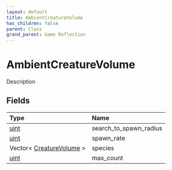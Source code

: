 ```yaml
---
layout: default
title: AmbientCreatureVolume
has_children: false
parent: Class
grand_parent: Game Reflection
---
```

# AmbientCreatureVolume
Description 

## Fields

| Type | Name |
|:-------------|:--------------|
| [uint](/docs/game-reflection/components/uint) | search_to_spawn_radius |
| [uint](/docs/game-reflection/components/uint) | spawn_rate |
| Vector< [CreatureVolume](/docs/game-reflection/classes/creature_volume) > | species |
| [uint](/docs/game-reflection/components/uint) | max_count |

